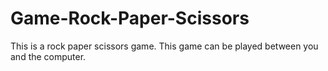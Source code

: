 # Game-Rock-Paper-Scissors
This is a rock paper scissors game. This game can be played between you and the computer.
